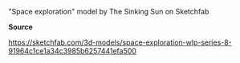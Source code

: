 "Space exploration" model by The Sinking Sun on Sketchfab

**Source**

https://sketchfab.com/3d-models/space-exploration-wlp-series-8-91964c1ce1a34c3985b6257441efa500
